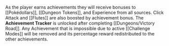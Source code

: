 As the player earns achievements they will receive bonuses to [[Pokédollars]], [[Dungeon Tokens]], and Experience from all sources. Click Attack and [[Flutes]] are also boosted by achievement bonus. The **Achievement Tracker** is unlocked after completing [[Dungeons/Victory Road]].  Any Achievement that is impossible due to active [[Challenge Modes]] will be removed and its percentage reward redistributed to the other achievements.
